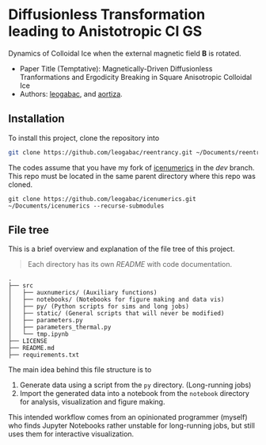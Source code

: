 # Diffusionless Transformation leading to Anistotropic CI GS

Dynamics of Colloidal Ice when the external magnetic field $\mathbf{B}$ is rotated.

- Paper Title (Temptative): Magnetically-Driven Diffusionless Tranformations and Ergodicity Breaking in Square Anisotropic Colloidal Ice
- Authors: [leogabac](https://github.com/leogabac/), and [aortiza](https://github.com/aortiza).

## Installation
To install this project, clone the repository into 
```bash
git clone https://github.com/leogabac/reentrancy.git ~/Documents/reentrancy
```
The codes assume that you have my fork of [icenumerics](https://github.com/leogabac/icenumerics) in the _dev_ branch. This repo must be located in the same parent directory where this repo was cloned.
```
git clone https://github.com/leogabac/icenumerics.git ~/Documents/icenumerics --recurse-submodules
```

## File tree
This is a brief overview and explanation of the file tree of this project.
> Each directory has its own _README_ with code documentation.
```
.
├── src
│   ├── auxnumerics/ (Auxiliary functions)
│   ├── notebooks/ (Notebooks for figure making and data vis)
│   ├── py/ (Python scripts for sims and long jobs)
│   ├── static/ (General scripts that will never be modified)
│   ├── parameters.py
│   ├── parameters_thermal.py
│   └── tmp.ipynb
├── LICENSE
├── README.md
├── requirements.txt
```
 The main idea behind this file structure is to 
1. Generate data using a script from the `py` directory. (Long-running jobs)
2. Import the generated data into a notebook from the `notebook` directory for analysis, visualization and figure making.

This intended workflow comes from an opinionated programmer (myself) who finds Jupyter Notebooks rather unstable for long-running jobs, but still uses them for interactive visualization.




